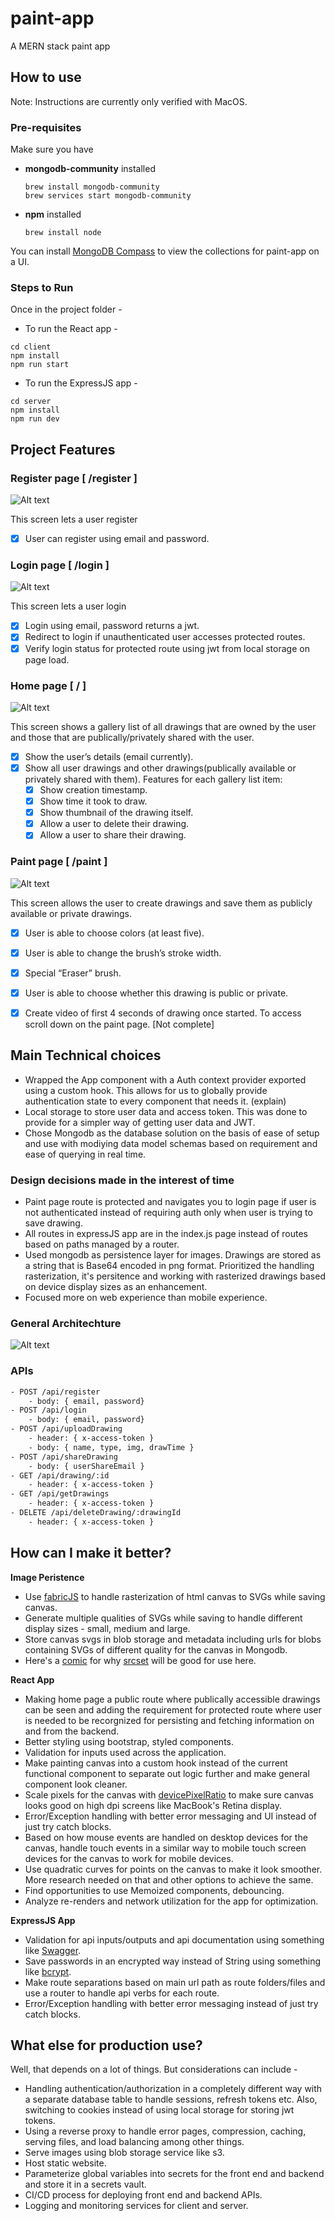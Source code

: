 # paint-app
A MERN stack paint app

## How to use
Note: Instructions are currently only verified with MacOS.

### Pre-requisites

Make sure you have 
- **mongodb-community** installed
    ```shell
    brew install mongodb-community
    brew services start mongodb-community
    ```
- **npm** installed
    ```shell
    brew install node
    ```
You can install [MongoDB Compass](https://www.mongodb.com/try/download/compass) to view the collections for paint-app on a UI.

### Steps to Run

Once in the project folder -

* To run the React app -
```shell
cd client
npm install
npm run start
```

* To run the ExpressJS app -
```shell
cd server
npm install
npm run dev
```

## Project Features

### Register page [ /register ]

![Alt text](/screenshots/register-page.png?raw=true "Register Page")

This screen lets a user register
- [x] User can register using email and password.

### Login page [ /login ]

![Alt text](/screenshots/login-page.png?raw=true "Register Page")

This screen lets a user login
- [x] Login using email, password returns a jwt.
- [x] Redirect to login if unauthenticated user accesses protected routes.
- [x] Verify login status for protected route using jwt from local storage on page load.

### Home page [ / ]

![Alt text](/screenshots/home-page.png?raw=true "Register Page")

This screen shows a gallery list of all drawings that are owned by the user and those that are publically/privately shared with the user.

- [x] Show the user’s details (email currently).
- [x] Show all user drawings and other drawings(publically available or privately shared with them). Features for each gallery list item: 
    - [x] Show creation timestamp.
    - [x] Show time it took to draw.
    - [x] Show thumbnail of the drawing itself.
    - [x] Allow a user to delete their drawing.
    - [x] Allow a user to share their drawing.

### Paint page [ /paint ]

![Alt text](/screenshots/paint-page.png?raw=true "Paint Page")

This screen allows the user to create drawings and save them as publicly available or private drawings. 

- [x] User is able to choose colors (at least five).
- [x] User is able to change the brush’s stroke width.
- [x] Special “Eraser” brush.
- [x] User is able to choose whether this drawing is public or private.
- [x] Create video of first 4 seconds of drawing once started. To access scroll down on the paint page. [Not complete]


## Main Technical choices

- Wrapped the App component with a Auth context provider exported using a custom hook. This allows for us to globally provide authentication state to every component that needs it. (explain)
- Local storage to store user data and access token. This was done to provide for a simpler way of getting user data and JWT.
- Chose Mongodb as the database solution on the basis of ease of setup and use with modiying data model schemas based on requirement and ease of querying in real time.

### Design decisions made in the interest of time 

- Paint page route is protected and navigates you to login page if user is not authenticated instead of requiring auth only when user is trying to save drawing.
- All routes in expressJS app are in the index.js page instead of routes based on paths managed by a router.
- Used mongodb as persistence layer for images. Drawings are stored as a string that is Base64 encoded in png format. Prioritized the handling rasterization, it's persitence and working with rasterized drawings based on device display sizes as an enhancement.
- Focused more on web experience than mobile experience.

### General Architechture
![Alt text](/screenshots/general-architechture.drawio.png?raw=true "Paint Page")

### APIs
```sh
- POST /api/register 
    - body: { email, password}
- POST /api/login
    - body: { email, password}
- POST /api/uploadDrawing
    - header: { x-access-token }
    - body: { name, type, img, drawTime }
- POST /api/shareDrawing
    - body: { userShareEmail }
- GET /api/drawing/:id
    - header: { x-access-token }
- GET /api/getDrawings
    - header: { x-access-token }
- DELETE /api/deleteDrawing/:drawingId
    - header: { x-access-token }
```

## How can I make it better?

**Image Peristence**
- Use [fabricJS](http://fabricjs.com/) to handle rasterization of html canvas to SVGs while saving canvas.
- Generate multiple qualities of SVGs while saving to handle different display sizes - small, medium and large.
- Store canvas svgs in blob storage and metadata including urls for blobs containing SVGs of different quality for the canvas in Mongodb.
- Here's a [comic](https://developer.mozilla.org/en-US/docs/Learn/HTML/Multimedia_and_embedding/Responsive_images) for why [srcset](https://ericportis.com/posts/2014/srcset-sizes/) will be good for use here.

**React App**
- Making home page a public route where publically accessible drawings can be seen and adding the requirement for protected route where user is needed to be recorgnized for persisting and fetching information on and from the backend.
- Better styling using bootstrap, styled components.
- Validation for inputs used across the application.
- Make painting canvas into a custom hook instead of the current functional component to separate out logic further and make general component look cleaner.
- Scale pixels for the canvas with [devicePixelRatio](https://developer.mozilla.org/en-US/docs/Web/API/Window/devicePixelRatio) to make sure canvas looks good on high dpi screens like MacBook's Retina display.
- Error/Exception handling with better error messaging and UI instead of just try catch blocks.
- Based on how mouse events are handled on desktop devices for the canvas, handle touch events in a similar way to  mobile touch screen devices for the canvas to work for mobile devices.
- Use quadratic curves for points on the canvas to make it look smoother. More research needed on that and other options to achieve the same.
- Find opportunities to use Memoized components, debouncing.
- Analyze re-renders and network utilization for the app for optimization.

**ExpressJS App**
- Validation for api inputs/outputs and api documentation using something like [Swagger](https://github.com/swagger-api/swagger-node).
- Save passwords in an encrypted way instead of String using something like [bcrypt](https://github.com/kelektiv/node.bcrypt.js).
- Make route separations based on main url path as route folders/files and use a router to handle api verbs for each route.
- Error/Exception handling with better error messaging instead of just try catch blocks.

## What else for production use?
Well, that depends on a lot of things. But considerations can include -
- Handling authentication/authorization in a completely different way with a separate database table to handle sessions, refresh tokens etc. Also, switching to cookies instead of using local storage for storing jwt tokens. 
- Using a reverse proxy to handle error pages, compression, caching, serving files, and load balancing among other things.
- Serve images using blob storage service like s3.
- Host static website.
- Parameterize global variables into secrets for the front end and backend and store it in a secrets vault.
- CI/CD process for deploying front end and backend APIs.
- Logging and monitoring services for client and server.
